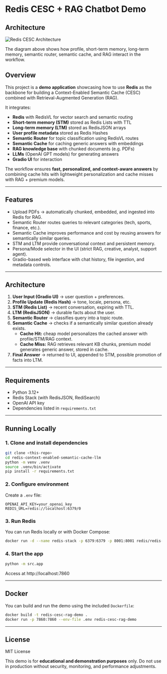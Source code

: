 # Redis CESC + RAG Chatbot Demo

## Architecture

![Redis CESC Architecture](images/cesc_redis.png)

The diagram above shows how profile, short-term memory, long-term memory,
semantic router, semantic cache, and RAG interact in the workflow.

## Overview
This project is a **demo application** showcasing how to use **Redis** as the backbone for building
a Context-Enabled Semantic Cache (CESC) combined with Retrieval-Augmented Generation (RAG).

It integrates:
- **Redis** with RedisVL for vector search and semantic routing
- **Short-term memory (STM)** stored as Redis Lists with TTL
- **Long-term memory (LTM)** stored as RedisJSON arrays
- **User profile metadata** stored as Redis Hashes
- **Semantic Router** for topic classification using RedisVL routes
- **Semantic Cache** for caching generic answers with embeddings
- **RAG knowledge base** with chunked documents (e.g. PDFs)
- **LLMs** (OpenAI GPT models) for generating answers
- **Gradio UI** for interaction

The workflow ensures **fast, personalized, and context-aware answers** by combining cache hits with lightweight personalization
and cache misses with RAG + premium models.

---

## Features
- Upload PDFs → automatically chunked, embedded, and ingested into Redis for RAG.
- Semantic Router routes queries to relevant categories (tech, sports, finance, etc.).
- Semantic Cache improves performance and cost by reusing answers for semantically similar queries.
- STM and LTM provide conversational context and persistent memory.
- Persona/Mode selector in the UI (strict RAG, creative, analyst, support agent).
- Gradio-based web interface with chat history, file ingestion, and metadata controls.

---

## Architecture
1. **User Input (Gradio UI)** → user question + preferences.
2. **Profile Update (Redis Hash)** → tone, locale, persona, etc.
3. **STM (Redis List)** → recent conversation, expiring with TTL.
4. **LTM (RedisJSON)** → durable facts about the user.
5. **Semantic Router** → classifies query into a topic route.
6. **Semantic Cache** → checks if a semantically similar question already exists.
   - **Cache Hit:** cheap model personalizes the cached answer with profile/STM/RAG context.
   - **Cache Miss:** RAG retrieves relevant KB chunks, premium model generates generic answer, stored in cache.
7. **Final Answer** → returned to UI, appended to STM, possible promotion of facts into LTM.

---

## Requirements
- Python 3.12+
- Redis Stack (with RedisJSON, RediSearch)
- OpenAI API key
- Dependencies listed in `requirements.txt`

---

## Running Locally

### 1. Clone and install dependencies
```bash
git clone <this-repo>
cd redis-context-enabled-semantic-cache-llm
python -m venv .venv
source .venv/bin/activate
pip install -r requirements.txt
```

### 2. Configure environment
Create a `.env` file:
```env
OPENAI_API_KEY=your_openai_key
REDIS_URL=redis://localhost:6379/0
```

### 3. Run Redis
You can run Redis locally or with Docker Compose:
```bash
docker run -d --name redis-stack -p 6379:6379 -p 8001:8001 redis/redis-stack:7.2.0-v14
```

### 4. Start the app
```bash
python -m src.app
```
Access at http://localhost:7860

---

## Docker

You can build and run the demo using the included `Dockerfile`:

```bash
docker build -t redis-cesc-rag-demo .
docker run -p 7860:7860 --env-file .env redis-cesc-rag-demo
```

---

## License
MIT License

This demo is for **educational and demonstration purposes** only. Do not use in production without security, monitoring,
and performance adjustments.
